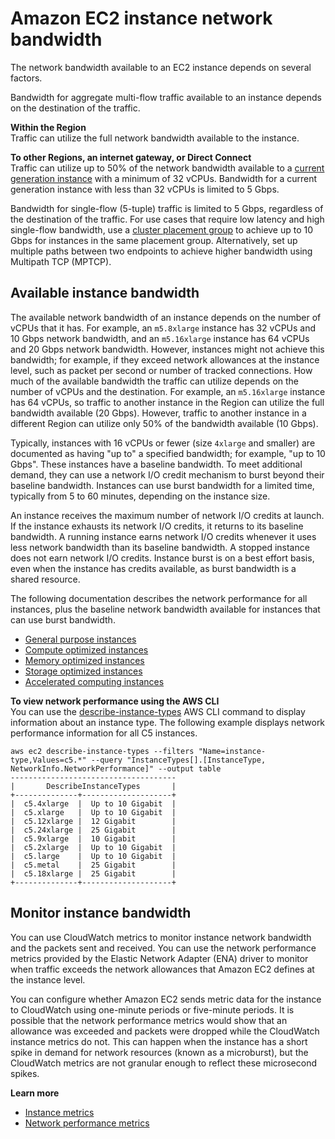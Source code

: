 # Amazon EC2 instance network bandwidth<a name="ec2-instance-network-bandwidth"></a>

The network bandwidth available to an EC2 instance depends on several factors\.

Bandwidth for aggregate multi\-flow traffic available to an instance depends on the destination of the traffic\.

**Within the Region**  
Traffic can utilize the full network bandwidth available to the instance\.

**To other Regions, an internet gateway, or Direct Connect**  
Traffic can utilize up to 50% of the network bandwidth available to a [current generation instance](instance-types.md#current-gen-instances) with a minimum of 32 vCPUs\. Bandwidth for a current generation instance with less than 32 vCPUs is limited to 5 Gbps\.

Bandwidth for single\-flow \(5\-tuple\) traffic is limited to 5 Gbps, regardless of the destination of the traffic\. For use cases that require low latency and high single\-flow bandwidth, use a [cluster placement group](placement-groups.md#placement-groups-cluster) to achieve up to 10 Gbps for instances in the same placement group\. Alternatively, set up multiple paths between two endpoints to achieve higher bandwidth using Multipath TCP \(MPTCP\)\.

## Available instance bandwidth<a name="available-instance-bandwidth"></a>

The available network bandwidth of an instance depends on the number of vCPUs that it has\. For example, an `m5.8xlarge` instance has 32 vCPUs and 10 Gbps network bandwidth, and an `m5.16xlarge` instance has 64 vCPUs and 20 Gbps network bandwidth\. However, instances might not achieve this bandwidth; for example, if they exceed network allowances at the instance level, such as packet per second or number of tracked connections\. How much of the available bandwidth the traffic can utilize depends on the number of vCPUs and the destination\. For example, an `m5.16xlarge` instance has 64 vCPUs, so traffic to another instance in the Region can utilize the full bandwidth available \(20 Gbps\)\. However, traffic to another instance in a different Region can utilize only 50% of the bandwidth available \(10 Gbps\)\.

Typically, instances with 16 vCPUs or fewer \(size `4xlarge` and smaller\) are documented as having "up to" a specified bandwidth; for example, "up to 10 Gbps"\. These instances have a baseline bandwidth\. To meet additional demand, they can use a network I/O credit mechanism to burst beyond their baseline bandwidth\. Instances can use burst bandwidth for a limited time, typically from 5 to 60 minutes, depending on the instance size\.

An instance receives the maximum number of network I/O credits at launch\. If the instance exhausts its network I/O credits, it returns to its baseline bandwidth\. A running instance earns network I/O credits whenever it uses less network bandwidth than its baseline bandwidth\. A stopped instance does not earn network I/O credits\. Instance burst is on a best effort basis, even when the instance has credits available, as burst bandwidth is a shared resource\.

The following documentation describes the network performance for all instances, plus the baseline network bandwidth available for instances that can use burst bandwidth\.
+ [General purpose instances](general-purpose-instances.md#general-purpose-network-performance)
+ [Compute optimized instances](compute-optimized-instances.md)
+ [Memory optimized instances](memory-optimized-instances.md)
+ [Storage optimized instances](storage-optimized-instances.md)
+ [Accelerated computing instances](accelerated-computing-instances.md#gpu-network-performance)

**To view network performance using the AWS CLI**  
You can use the [describe\-instance\-types](https://docs.aws.amazon.com/cli/latest/reference/ec2/describe-instance-types.html) AWS CLI command to display information about an instance type\. The following example displays network performance information for all C5 instances\.

```
aws ec2 describe-instance-types --filters "Name=instance-type,Values=c5.*" --query "InstanceTypes[].[InstanceType, NetworkInfo.NetworkPerformance]" --output table
-------------------------------------
|       DescribeInstanceTypes       |
+--------------+--------------------+
|  c5.4xlarge  |  Up to 10 Gigabit  |
|  c5.xlarge   |  Up to 10 Gigabit  |
|  c5.12xlarge |  12 Gigabit        |
|  c5.24xlarge |  25 Gigabit        |
|  c5.9xlarge  |  10 Gigabit        |
|  c5.2xlarge  |  Up to 10 Gigabit  |
|  c5.large    |  Up to 10 Gigabit  |
|  c5.metal    |  25 Gigabit        |
|  c5.18xlarge |  25 Gigabit        |
+--------------+--------------------+
```

## Monitor instance bandwidth<a name="monitor-instance-bandwidth"></a>

You can use CloudWatch metrics to monitor instance network bandwidth and the packets sent and received\. You can use the network performance metrics provided by the Elastic Network Adapter \(ENA\) driver to monitor when traffic exceeds the network allowances that Amazon EC2 defines at the instance level\.

You can configure whether Amazon EC2 sends metric data for the instance to CloudWatch using one\-minute periods or five\-minute periods\. It is possible that the network performance metrics would show that an allowance was exceeded and packets were dropped while the CloudWatch instance metrics do not\. This can happen when the instance has a short spike in demand for network resources \(known as a microburst\), but the CloudWatch metrics are not granular enough to reflect these microsecond spikes\.

**Learn more**
+ [Instance metrics](viewing_metrics_with_cloudwatch.md#ec2-cloudwatch-metrics)
+ [Network performance metrics](monitoring-network-performance-ena.md)